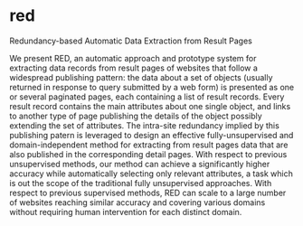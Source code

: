 # red
Redundancy-based Automatic Data Extraction from Result Pages

We present RED, an automatic approach and prototype system for extracting data records from result pages of websites that follow a widespread publishing pattern: the data about a set of objects (usually returned in response to query submitted by a web form) is presented as one or several paginated pages, each containing a list of result records. Every result record contains the main attributes about one single object, and links to another type of page publishing the details of the object possibly extending the set of attributes.
The intra-site redundancy implied by this publishing patern is leveraged to design an effective fully-unsupervised and domain-independent method for extracting from result pages data that are also published in the corresponding detail pages.
With respect to previous unsupervised methods, our method can achieve a significantly higher accuracy while automatically selecting only relevant attributes, a task which is out the scope of the traditional fully unsupervised approaches. With respect to previous supervised methods, RED can scale to a large number of websites reaching similar accuracy and covering various domains without requiring human intervention for each distinct domain.
